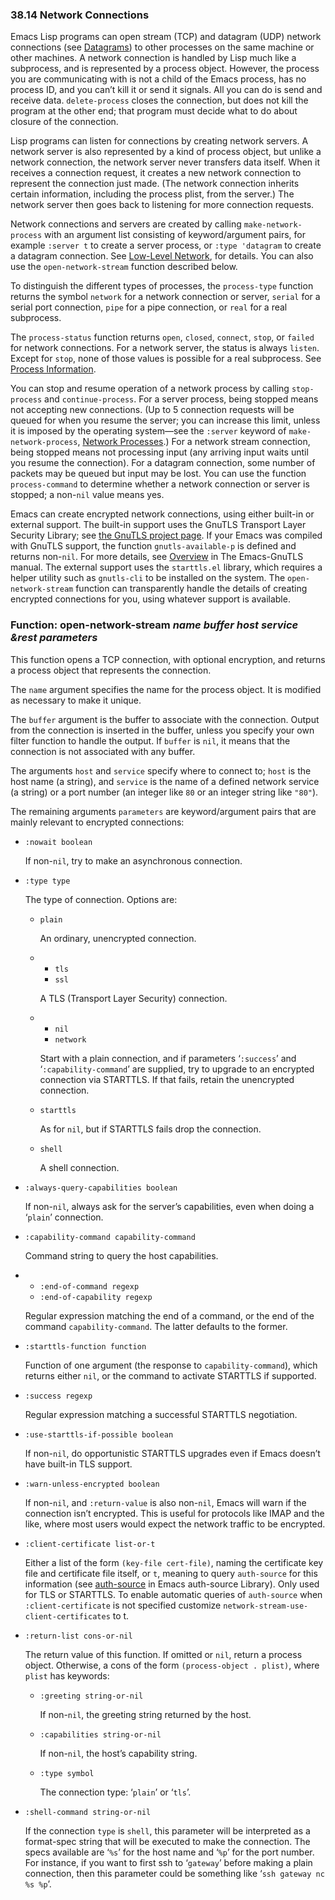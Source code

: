

### 38.14 Network Connections

Emacs Lisp programs can open stream (TCP) and datagram (UDP) network connections (see [Datagrams](Datagrams.html)) to other processes on the same machine or other machines. A network connection is handled by Lisp much like a subprocess, and is represented by a process object. However, the process you are communicating with is not a child of the Emacs process, has no process ID, and you can’t kill it or send it signals. All you can do is send and receive data. `delete-process` closes the connection, but does not kill the program at the other end; that program must decide what to do about closure of the connection.

Lisp programs can listen for connections by creating network servers. A network server is also represented by a kind of process object, but unlike a network connection, the network server never transfers data itself. When it receives a connection request, it creates a new network connection to represent the connection just made. (The network connection inherits certain information, including the process plist, from the server.) The network server then goes back to listening for more connection requests.

Network connections and servers are created by calling `make-network-process` with an argument list consisting of keyword/argument pairs, for example `:server t` to create a server process, or `:type 'datagram` to create a datagram connection. See [Low-Level Network](Low_002dLevel-Network.html), for details. You can also use the `open-network-stream` function described below.

To distinguish the different types of processes, the `process-type` function returns the symbol `network` for a network connection or server, `serial` for a serial port connection, `pipe` for a pipe connection, or `real` for a real subprocess.

The `process-status` function returns `open`, `closed`, `connect`, `stop`, or `failed` for network connections. For a network server, the status is always `listen`. Except for `stop`, none of those values is possible for a real subprocess. See [Process Information](Process-Information.html).

You can stop and resume operation of a network process by calling `stop-process` and `continue-process`. For a server process, being stopped means not accepting new connections. (Up to 5 connection requests will be queued for when you resume the server; you can increase this limit, unless it is imposed by the operating system—see the `:server` keyword of `make-network-process`, [Network Processes](Network-Processes.html).) For a network stream connection, being stopped means not processing input (any arriving input waits until you resume the connection). For a datagram connection, some number of packets may be queued but input may be lost. You can use the function `process-command` to determine whether a network connection or server is stopped; a non-`nil` value means yes.

Emacs can create encrypted network connections, using either built-in or external support. The built-in support uses the GnuTLS Transport Layer Security Library; see [the GnuTLS project page](https://www.gnu.org/software/gnutls/). If your Emacs was compiled with GnuTLS support, the function `gnutls-available-p` is defined and returns non-`nil`. For more details, see [Overview](../emacs-gnutls/index.html#Top) in The Emacs-GnuTLS manual. The external support uses the `starttls.el` library, which requires a helper utility such as `gnutls-cli` to be installed on the system. The `open-network-stream` function can transparently handle the details of creating encrypted connections for you, using whatever support is available.

### Function: **open-network-stream** *name buffer host service \&rest parameters*

This function opens a TCP connection, with optional encryption, and returns a process object that represents the connection.

The `name` argument specifies the name for the process object. It is modified as necessary to make it unique.

The `buffer` argument is the buffer to associate with the connection. Output from the connection is inserted in the buffer, unless you specify your own filter function to handle the output. If `buffer` is `nil`, it means that the connection is not associated with any buffer.

The arguments `host` and `service` specify where to connect to; `host` is the host name (a string), and `service` is the name of a defined network service (a string) or a port number (an integer like `80` or an integer string like `"80"`).

The remaining arguments `parameters` are keyword/argument pairs that are mainly relevant to encrypted connections:

*   `:nowait boolean`

    If non-`nil`, try to make an asynchronous connection.

*   `:type type`

    The type of connection. Options are:

    *   `plain`

        An ordinary, unencrypted connection.

    *   *   `tls`
        *   `ssl`

        A TLS (Transport Layer Security) connection.

    *   *   `nil`
        *   `network`

        Start with a plain connection, and if parameters ‘`:success`’ and ‘`:capability-command`’ are supplied, try to upgrade to an encrypted connection via STARTTLS. If that fails, retain the unencrypted connection.

    *   `starttls`

        As for `nil`, but if STARTTLS fails drop the connection.

    *   `shell`

        A shell connection.

*   `:always-query-capabilities boolean`

    If non-`nil`, always ask for the server’s capabilities, even when doing a ‘`plain`’ connection.

*   `:capability-command capability-command`

    Command string to query the host capabilities.

*   *   `:end-of-command regexp`
    *   `:end-of-capability regexp`

    Regular expression matching the end of a command, or the end of the command `capability-command`. The latter defaults to the former.

*   `:starttls-function function`

    Function of one argument (the response to `capability-command`), which returns either `nil`, or the command to activate STARTTLS if supported.

*   `:success regexp`

    Regular expression matching a successful STARTTLS negotiation.

*   `:use-starttls-if-possible boolean`

    If non-`nil`, do opportunistic STARTTLS upgrades even if Emacs doesn’t have built-in TLS support.

*   `:warn-unless-encrypted boolean`

    If non-`nil`, and `:return-value` is also non-`nil`, Emacs will warn if the connection isn’t encrypted. This is useful for protocols like IMAP and the like, where most users would expect the network traffic to be encrypted.

*   `:client-certificate list-or-t`

    Either a list of the form `(key-file cert-file)`, naming the certificate key file and certificate file itself, or `t`, meaning to query `auth-source` for this information (see [auth-source](../auth/Help-for-users.html#Help-for-users) in Emacs auth-source Library). Only used for TLS or STARTTLS. To enable automatic queries of `auth-source` when `:client-certificate` is not specified customize `network-stream-use-client-certificates` to t.

*   `:return-list cons-or-nil`

    The return value of this function. If omitted or `nil`, return a process object. Otherwise, a cons of the form `(process-object . plist)`, where `plist` has keywords:

    *   `:greeting string-or-nil`

        If non-`nil`, the greeting string returned by the host.

    *   `:capabilities string-or-nil`

        If non-`nil`, the host’s capability string.

    *   `:type symbol`

        The connection type: ‘`plain`’ or ‘`tls`’.

*   `:shell-command string-or-nil`

    If the connection `type` is `shell`, this parameter will be interpreted as a format-spec string that will be executed to make the connection. The specs available are ‘`%s`’ for the host name and ‘`%p`’ for the port number. For instance, if you want to first ssh to ‘`gateway`’ before making a plain connection, then this parameter could be something like ‘`ssh gateway nc %s %p`’.
